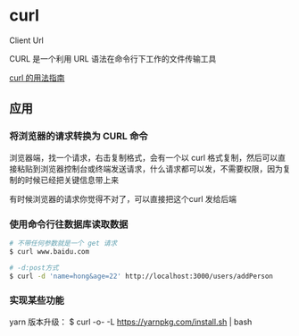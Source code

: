 # curl

Client Url

CURL 是一个利用 URL 语法在命令行下工作的文件传输工具

[curl 的用法指南](https://www.ruanyifeng.com/blog/2019/09/curl-reference.html)

## 应用

### 将浏览器的请求转换为 CURL 命令

浏览器端，找一个请求，右击复制格式，会有一个以 curl 格式复制，然后可以直接粘贴到浏览器控制台或终端发送请求，什么请求都可以发，不需要权限，因为复制的时候已经把关键信息带上来

有时候浏览器的请求你觉得不对了，可以直接把这个curl 发给后端

### 使用命令行往数据库读取数据

```bash
# 不带任何参数就是一个 get 请求 
$ curl www.baidu.com

# -d:post方式
$ curl -d 'name=hong&age=22' http://localhost:3000/users/addPerson
```

### 实现某些功能

yarn 版本升级：
$ curl -o- -L https://yarnpkg.com/install.sh | bash
